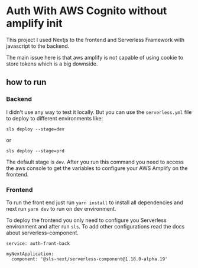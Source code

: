 # Auth With AWS Cognito without amplify init

This project I used Nextjs to the frontend and Serverless Framework with javascript to the backend.

The main issue here is that aws amplify is not capable of using cookie to store tokens which is a big downside.

## how to run

### Backend

I didn't use any way to test it locally. But you can use the `serverless.yml` file to deploy to different environments like:

`sls deploy --stage=dev`

or

`sls deploy --stage=prd`

The default stage is `dev`. After you run this command you need to access the aws console to get the variables to configure your AWS Amplify on the frontend.

### Frontend

To run the front end just run `yarn install` to install all dependencies and next run `yarn dev` to run on dev environment.

To deploy the frontend you only need to configure you Serverless environment and after run `sls`. To add other configurations read the docs about serverless-component.

```
service: auth-front-back

myNextApplication:
  component: '@sls-next/serverless-component@1.18.0-alpha.19'
```